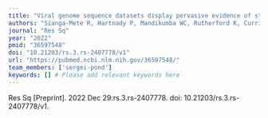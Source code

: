 ```yaml
---
title: "Viral genome sequence datasets display pervasive evidence of strand-specific substitution biases that are best described using non-reversible nucleotide substitution models"
authors: "Sianga-Mete R, Hartnady P, Mandikumba WC, Rutherford K, Currin CB, Phelanyane F, Stefan S, Kosakovsky Pond SL, Martin DP."
journal: "Res Sq"
year: "2022"
pmid: "36597548"
doi: "10.21203/rs.3.rs-2407778/v1"
url: "https://pubmed.ncbi.nlm.nih.gov/36597548/"
team_members: ['sergei-pond']
keywords: [] # Please add relevant keywords here
---
```

Res Sq [Preprint]. 2022 Dec 29:rs.3.rs-2407778. doi: 10.21203/rs.3.rs-2407778/v1.